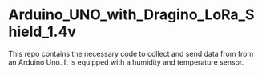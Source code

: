 # Arduino_UNO_with_Dragino_LoRa_Shield_1.4v
This repo contains the necessary code to collect and send data from from an Arduino Uno. It is equipped with a humidity and temperature sensor.  
